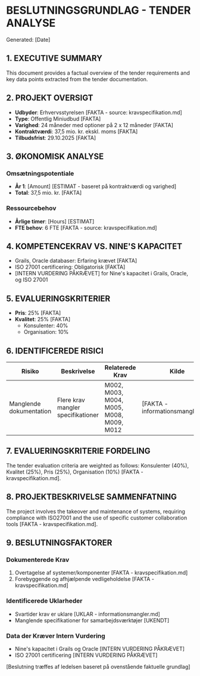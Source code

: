 # BESLUTNINGSGRUNDLAG - TENDER ANALYSE
Generated: [Date]

## 1. EXECUTIVE SUMMARY
This document provides a factual overview of the tender requirements and key data points extracted from the tender documentation.

## 2. PROJEKT OVERSIGT
- **Udbyder**: Erhvervsstyrelsen [FAKTA - source: kravspecifikation.md]
- **Type**: Offentlig Miniudbud [FAKTA]
- **Varighed**: 24 måneder med optioner på 2 x 12 måneder [FAKTA]
- **Kontraktværdi**: 37,5 mio. kr. ekskl. moms [FAKTA]
- **Tilbudsfrist**: 29.10.2025 [FAKTA]

## 3. ØKONOMISK ANALYSE
### Omsætningspotentiale
- **År 1**: [Amount] [ESTIMAT - baseret på kontraktværdi og varighed]
- **Total**: 37,5 mio. kr. [FAKTA]

### Ressourcebehov
- **Årlige timer**: [Hours] [ESTIMAT]
- **FTE behov**: 6 FTE [FAKTA - source: kravspecifikation.md]

## 4. KOMPETENCEKRAV VS. NINE'S KAPACITET
- Grails, Oracle databaser: Erfaring krævet [FAKTA]
- ISO 27001 certificering: Obligatorisk [FAKTA]
- [INTERN VURDERING PÅKRÆVET] for Nine's kapacitet i Grails, Oracle, og ISO 27001

## 5. EVALUERINGSKRITERIER
- **Pris**: 25% [FAKTA]
- **Kvalitet**: 25% [FAKTA]
  - Konsulenter: 40%
  - Organisation: 10%

## 6. IDENTIFICEREDE RISICI
| Risiko | Beskrivelse | Relaterede Krav | Kilde |
|--------|-------------|-----------------|-------|
| Manglende dokumentation | Flere krav mangler specifikationer | M002, M003, M004, M005, M008, M009, M012 | [FAKTA - informationsmangler.md] |

## 7. EVALUERINGSKRITERIE FORDELING
The tender evaluation criteria are weighted as follows: Konsulenter (40%), Kvalitet (25%), Pris (25%), Organisation (10%) [FAKTA - kravspecifikation.md].

## 8. PROJEKTBESKRIVELSE SAMMENFATNING
The project involves the takeover and maintenance of systems, requiring compliance with ISO27001 and the use of specific customer collaboration tools [FAKTA - kravspecifikation.md].

## 9. BESLUTNINGSFAKTORER
### Dokumenterede Krav
1. Overtagelse af systemer/komponenter [FAKTA - kravspecifikation.md]
2. Forebyggende og afhjælpende vedligeholdelse [FAKTA - kravspecifikation.md]

### Identificerede Uklarheder
- Svartider krav er uklare [UKLAR - informationsmangler.md]
- Manglende specifikationer for samarbejdsværktøjer [UKENDT]

### Data der Kræver Intern Vurdering
- Nine's kapacitet i Grails og Oracle [INTERN VURDERING PÅKRÆVET]
- ISO 27001 certificering [INTERN VURDERING PÅKRÆVET]

[Beslutning træffes af ledelsen baseret på ovenstående faktuelle grundlag]